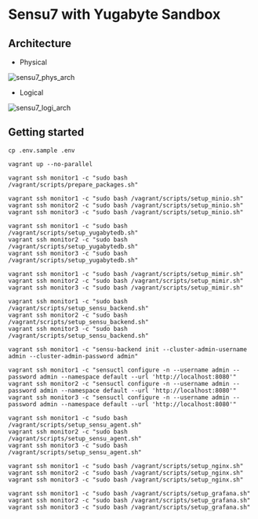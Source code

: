 # Sensu7 with Yugabyte Sandbox

## Architecture

- Physical  
  
![sensu7_phys_arch](https://github.com/voltaxic-rift/sensu7-with-yugabyte-sandbox/assets/19828725/cbfac632-6a84-4737-be39-792c69a2f340)  
  
- Logical  
  
![sensu7_logi_arch](https://github.com/voltaxic-rift/sensu7-with-yugabyte-sandbox/assets/19828725/9e6eddd7-9680-40a3-8e53-555a5621b6bc)  

## Getting started

```
cp .env.sample .env

vagrant up --no-parallel

vagrant ssh monitor1 -c "sudo bash /vagrant/scripts/prepare_packages.sh"

vagrant ssh monitor1 -c "sudo bash /vagrant/scripts/setup_minio.sh"
vagrant ssh monitor2 -c "sudo bash /vagrant/scripts/setup_minio.sh"
vagrant ssh monitor3 -c "sudo bash /vagrant/scripts/setup_minio.sh"

vagrant ssh monitor1 -c "sudo bash /vagrant/scripts/setup_yugabytedb.sh"
vagrant ssh monitor2 -c "sudo bash /vagrant/scripts/setup_yugabytedb.sh"
vagrant ssh monitor3 -c "sudo bash /vagrant/scripts/setup_yugabytedb.sh"

vagrant ssh monitor1 -c "sudo bash /vagrant/scripts/setup_mimir.sh"
vagrant ssh monitor2 -c "sudo bash /vagrant/scripts/setup_mimir.sh"
vagrant ssh monitor3 -c "sudo bash /vagrant/scripts/setup_mimir.sh"

vagrant ssh monitor1 -c "sudo bash /vagrant/scripts/setup_sensu_backend.sh"
vagrant ssh monitor2 -c "sudo bash /vagrant/scripts/setup_sensu_backend.sh"
vagrant ssh monitor3 -c "sudo bash /vagrant/scripts/setup_sensu_backend.sh"

vagrant ssh monitor1 -c "sensu-backend init --cluster-admin-username admin --cluster-admin-password admin"

vagrant ssh monitor1 -c "sensuctl configure -n --username admin --password admin --namespace default --url 'http://localhost:8080'"
vagrant ssh monitor2 -c "sensuctl configure -n --username admin --password admin --namespace default --url 'http://localhost:8080'"
vagrant ssh monitor3 -c "sensuctl configure -n --username admin --password admin --namespace default --url 'http://localhost:8080'"

vagrant ssh monitor1 -c "sudo bash /vagrant/scripts/setup_sensu_agent.sh"
vagrant ssh monitor2 -c "sudo bash /vagrant/scripts/setup_sensu_agent.sh"
vagrant ssh monitor3 -c "sudo bash /vagrant/scripts/setup_sensu_agent.sh"

vagrant ssh monitor1 -c "sudo bash /vagrant/scripts/setup_nginx.sh"
vagrant ssh monitor2 -c "sudo bash /vagrant/scripts/setup_nginx.sh"
vagrant ssh monitor3 -c "sudo bash /vagrant/scripts/setup_nginx.sh"

vagrant ssh monitor1 -c "sudo bash /vagrant/scripts/setup_grafana.sh"
vagrant ssh monitor2 -c "sudo bash /vagrant/scripts/setup_grafana.sh"
vagrant ssh monitor3 -c "sudo bash /vagrant/scripts/setup_grafana.sh"
```
